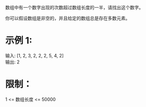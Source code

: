 数组中有一个数字出现的次数超过数组长度的一半，请找出这个数字。

你可以假设数组是非空的，并且给定的数组总是存在多数元素。

# 示例 1:

输入: [1, 2, 3, 2, 2, 2, 5, 4, 2]  
输出: 2

# 限制：

1 <= 数组长度 <= 50000